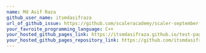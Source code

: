 ```yaml
---
name: Md Asif Raza
github_user_name: itsmdasifraza
url_of_github_issue: https://github.com/scaleracademy/scaler-september-open-source-challenge/issues/236
your_favroite_programming_language: C++
your_hosted_github_pages_link: https://itsmdasifraza.github.io/test-pages/
your_hosted_github_pages_repository_link: https://github.com/itsmdasifraza/test-pages
---
```

